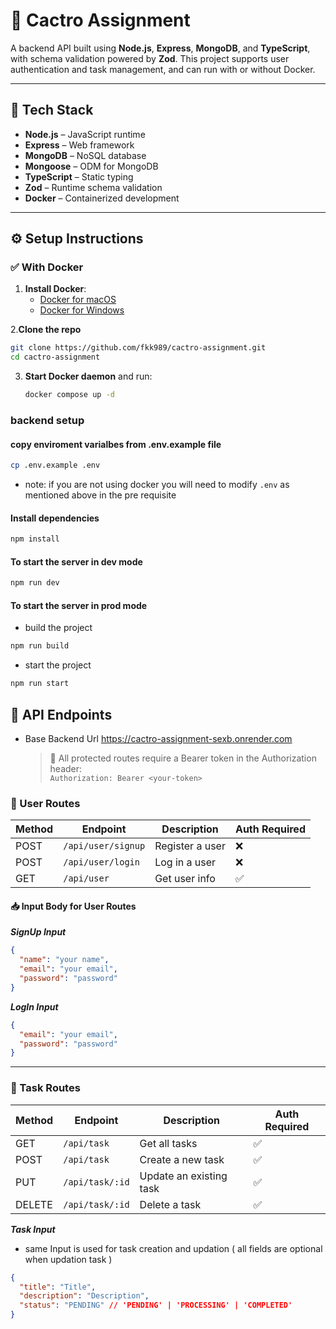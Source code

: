 # 📌 Cactro Assignment

A backend API built using **Node.js**, **Express**, **MongoDB**, and **TypeScript**, with schema validation powered by **Zod**. This project supports user authentication and task management, and can run with or without Docker.

---

## 🧰 Tech Stack

- **Node.js** – JavaScript runtime
- **Express** – Web framework
- **MongoDB** – NoSQL database
- **Mongoose** – ODM for MongoDB
- **TypeScript** – Static typing
- **Zod** – Runtime schema validation
- **Docker** – Containerized development

---

## ⚙️ Setup Instructions

### ✅ With Docker

1. **Install Docker**:
   - [Docker for macOS](https://docs.docker.com/desktop/setup/install/mac-install/)
   - [Docker for Windows](https://docs.docker.com/desktop/setup/install/windows-install/)

2.**Clone the repo**

```bash
git clone https://github.com/fkk989/cactro-assignment.git
cd cactro-assignment
```

3. **Start Docker daemon** and run:

   ```bash
   docker compose up -d
   ```

### backend setup

#### copy enviroment varialbes from .env.example file

```bash
cp .env.example .env
```

- note: if you are not using docker you will need to modify `.env` as mentioned above in the pre requisite

#### Install dependencies

```bash
npm install
```

#### To start the server in dev mode

```bash
npm run dev
```

#### To start the server in prod mode

- build the project

```bash
npm run build
```

- start the project

```bash
npm run start
```

## 📘 API Endpoints

- Base Backend Url https://cactro-assignment-sexb.onrender.com
  > 🔐 All protected routes require a Bearer token in the Authorization header:  
  > `Authorization: Bearer <your-token>`

### 👤 User Routes

| Method | Endpoint           | Description     | Auth Required |
| ------ | ------------------ | --------------- | ------------- |
| POST   | `/api/user/signup` | Register a user | ❌            |
| POST   | `/api/user/login`  | Log in a user   | ❌            |
| GET    | `/api/user`        | Get user info   | ✅            |

#### 📥 Input Body for User Routes

**_SignUp Input_**

```json
{
  "name": "your name",
  "email": "your email",
  "password": "password"
}
```

**_LogIn Input_**

```json
{
  "email": "your email",
  "password": "password"
}
```

---

### 🧾 Task Routes

| Method | Endpoint        | Description             | Auth Required |
| ------ | --------------- | ----------------------- | ------------- |
| GET    | `/api/task`     | Get all tasks           | ✅            |
| POST   | `/api/task`     | Create a new task       | ✅            |
| PUT    | `/api/task/:id` | Update an existing task | ✅            |
| DELETE | `/api/task/:id` | Delete a task           | ✅            |

**_Task Input_**

- same Input is used for task creation and updation ( all fields are optional when updation task )

```json
{
  "title": "Title",
  "description": "Description",
  "status": "PENDING" // 'PENDING' | 'PROCESSING' | 'COMPLETED'
}
```
